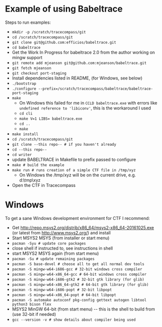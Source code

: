 Example of using Babeltrace
====

Steps to run examples:

- ``mkdir -p /scratch/tracecompass/git``
- `cd /scratch/tracecompass/git`
- `git clone git@github.com:efficios/babeltrace.git `
- `cd babeltrace`
- Get the Work In Progress for babeltrace 2.0 from the author working on mingw support
- `git remote add mjeanson git@github.com:mjeanson/babeltrace.git`
- `git fetch mjeanson`
- `git checkout port-staging `
-  Install dependencies listed in README, (for Windows, see below)
- `./bootstrap`
- `./configure --prefix=/scratch/tracecompass/babeltrace/babeltrace-port-staging`
- `make`
  - On Windows this failed for me in `CCLD babeltrace.exe` with errors like `undefined reference to 'libiconv'`, this is the workaround I used
  - `cd cli`
  - `make V=1 LIBS= babeltrace.exe`
  - `cd ..`
  - `make`
- `make install`
- `cd /scratch/tracecompass/git`
- `git clone --this repo-- # if you haven't already`
- `cd --this repo--`
- `cd writer`
- update BABELTRACE in Makefile to prefix passed to configure
- `make # build the example`
- `make run # runs creation of a simple CTF file in /tmp/xyz`
  - On Windows the /tmp/xyz will be on the current drive, e.g. d:\tmp\xyz
- Open the CTF in Tracecompass


Windows
=======

To get a sane Windows development environment for CTF I recommend:

- Get http://repo.msys2.org/distrib/x86_64/msys2-x86_64-20161025.exe (or latest from http://www.msys2.org/) and install
- Start MSYS2 MSYS (from installer or start menu)
- `pacman -Syu # update core packages`
- close shell if instructed to, see instructions in shell
- start MSYS2 MSYS again (from start menu)
- `pacman -Su # update remaining packages`
- `pacman -S base-devel # choose all to get all normal dev tools`
- `pacman -S mingw-w64-i686-gcc # 32-bit windows cross compiler`
- `pacman -S mingw-w64-x86_64-gcc # 64-bit windows cross compiler`
- `pacman -S mingw-w64-i686-gtk2 # 32-bit gtk library (for glib)`
- `pacman -S mingw-w64-x86_64-gtk2 # 64-bit gtk library (for glib)`
- `pacman -S mingw-w64-i686-popt # 32-bit libpopt`
- `pacman -S mingw-w64-x86_64-popt # 64-bit libpopt`
- `pacman -S automake autoconf pkg-config gettext autogen libtool python3 bison flex`
- MSYS2 MinGW 64-bit (from start menu) -- this is the shell to build from (use 32-bit if needed)
- `gcc --version -v # show details about compiler being used`

